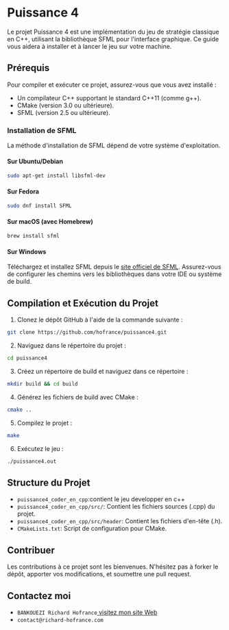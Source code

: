 # Puissance 4

Le projet Puissance 4 est une implémentation du jeu de stratégie classique en C++, utilisant la bibliothèque SFML pour l'interface graphique. Ce guide vous aidera à installer et à lancer le jeu sur votre machine.

## Prérequis

Pour compiler et exécuter ce projet, assurez-vous que vous avez installé :

- Un compilateur C++ supportant le standard C++11 (comme g++).
- CMake (version 3.0 ou ultérieure).
- SFML (version 2.5 ou ultérieure).

### Installation de SFML

La méthode d'installation de SFML dépend de votre système d'exploitation.


#### Sur Ubuntu/Debian

```bash
sudo apt-get install libsfml-dev
```

#### Sur Fedora

```bash
sudo dnf install SFML
```


#### Sur macOS (avec Homebrew)

```bash
brew install sfml
```

#### Sur Windows

Téléchargez et installez SFML depuis le [site officiel de SFML](https://www.sfml-dev.org/download.php). Assurez-vous de configurer les chemins vers les bibliothèques dans votre IDE ou système de build.

## Compilation et Exécution du Projet

1. Clonez le dépôt GitHub à l'aide de la commande suivante :

```bash
git clone https://github.com/hofrance/puissance4.git
```



2. Naviguez dans le répertoire du projet :

```bash
cd puissance4
```

3. Créez un répertoire de build et naviguez dans ce répertoire :

```bash
mkdir build && cd build
```

4. Générez les fichiers de build avec CMake :

```bash
cmake ..
```

5. Compilez le projet :

```bash
make
```

6. Exécutez le jeu :

```bash
./puissance4.out
```

## Structure du Projet

- `puissance4_coder_en_cpp`:contient le jeu developper en c++
- `puissance4_coder_en_cpp/src/`: Contient les fichiers sources (.cpp) du projet.
- `puissance4_coder_en_cpp/src/header`: Contient les fichiers d'en-tête (.h).
- `CMakeLists.txt`: Script de configuration pour CMake.


## Contribuer

Les contributions à ce projet sont les bienvenues. N'hésitez pas à forker le dépôt, apporter vos modifications, et soumettre une pull request.



## Contactez moi
- `BANKOUEZI Richard Hofrance`[ visitez mon site Web ](https://www.richard-hofrance.com)
- `contact@richard-hofrance.com`


